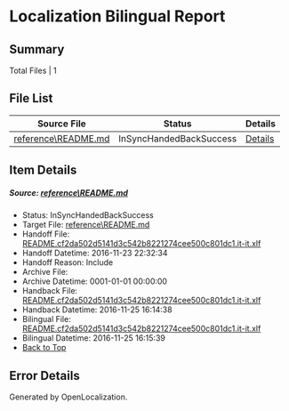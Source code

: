 # <a name='report-top'></a> Localization Bilingual Report

## Summary
 Total Files | 1

## File List
 Source File | Status | Details 
 ----------- | ------ | ------- 
 [reference\README.md](https://github.com/PowerShell/powerShell-Docs/blob/6f2cc23f6fce9c267e793fa8653f292e6a6b98ec/reference/README.md) | InSyncHandedBackSuccess | [Details](#edafde9188cad3b21d0cd2b30cfaaf1bede9b1952174)

## Item Details
##### <a name='edafde9188cad3b21d0cd2b30cfaaf1bede9b1952174'></a> Source: [reference\README.md](https://github.com/PowerShell/powerShell-Docs/blob/6f2cc23f6fce9c267e793fa8653f292e6a6b98ec/reference/README.md)
* Status: InSyncHandedBackSuccess
* Target File: [reference\README.md](https://github.com/PowerShell/powerShell-Docs.it-it/blob/1b6038b4e09144a7bc28cf8ebb0f6c512641c26b/reference/README.md)
* Handoff File: [README.cf2da502d5141d3c542b8221274cee500c801dc1.it-it.xlf](https://github.com/PowerShell/powerShell-Docs.handoff/blob/800235d790e059d7981d922e4a881117578337c7/ol-handoff/PowerShell/powerShell-Docs.it-it/live/README.cf2da502d5141d3c542b8221274cee500c801dc1.it-it.xlf)
* Handoff Datetime: 2016-11-23 22:32:34
* Handoff Reason: Include
* Archive File: 
* Archive Datetime: 0001-01-01 00:00:00
* Handback File: [README.cf2da502d5141d3c542b8221274cee500c801dc1.it-it.xlf](https://github.com/PowerShell/powerShell-Docs.handback/blob/dbe25d2bc0a18a9b81ff9e8ef3547f3c43f2dd32/ol-handback/PowerShell/powerShell-Docs.it-it/live/README.cf2da502d5141d3c542b8221274cee500c801dc1.it-it.xlf)
* Handback Datetime: 2016-11-25 16:14:38
* Bilingual File: [README.cf2da502d5141d3c542b8221274cee500c801dc1.it-it.xlf](https://github.com/PowerShell/powerShell-Docs.handback/blob/dbe25d2bc0a18a9b81ff9e8ef3547f3c43f2dd32/ol-handback/PowerShell/powerShell-Docs.it-it/live/README.cf2da502d5141d3c542b8221274cee500c801dc1.it-it.xlf)
* Bilingual Datetime: 2016-11-25 16:15:39
* [Back to Top](#report-top)


## Error Details

Generated by OpenLocalization.
